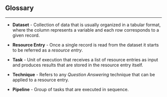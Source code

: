 ## Glossary
---

* **Dataset** - Collection of data that is usually organized in a tabular format, where the column represents a variable 
  and each row corresponds to a given record.
  
* **Resource Entry** - Once a single record is read from the dataset it starts to be referred as a *resource entry*.
  
* **Task** - Unit of execution that receives a list of resource entries as input and produces results that are stored 
  in the resource entry itself.

* **Technique** - Refers to any *Question Answering* technique that can be applied to a resource entry.

* **Pipeline** - Group of tasks that are executed in sequence.